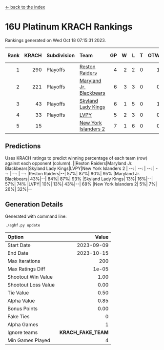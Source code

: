 [<- back to the index](readme.md)
# 16U Platinum KRACH Rankings
Rankings generated on Wed Oct 18 07:15:31 2023.

Rank|KRACH|Subdivision|Team|GP|W|L|T|OTW|OTL|SoS|Exp Wins|Win Diff
---:|---:|:---|:---|---:|---:|---:|---:|---:|---:|---:|---:|---:
1|290|Playoffs|[Reston Raiders](https://gamesheetstats.com/seasons/3663/teams/140850/schedule)|4|2|2|0|1|0|843|2.8|-0.0
2|221|Playoffs|[Maryland Jr. Blackbears](https://gamesheetstats.com/seasons/3663/teams/140848/schedule)|6|3|3|0|0|1|633|3.9|0.0
3|43|Playoffs|[Skyland Lady Kings](https://gamesheetstats.com/seasons/3663/teams/140849/schedule)|6|1|5|0|1|0|572|1.9|0.0
4|33|Playoffs|[LVPY](https://gamesheetstats.com/seasons/3663/teams/140844/schedule)|5|2|3|0|0|0|97|2.9|0.0
5|15||[New York Islanders 2](https://gamesheetstats.com/seasons/3663/teams/140851/schedule)|7|1|6|0|0|1|303|1.9|0.0

## Predictions
Uses KRACH ratings to predict winning percentage of each team (row) against each opponent (column).
||Reston Raiders|Maryland Jr. Blackbears|Skyland Lady Kings|LVPY|New York Islanders 2
| --: | --: | --: | --: | --: | --: 
|Reston Raiders|--| 57%| 87%| 90%| 95%
|Maryland Jr. Blackbears| 43%|--| 84%| 87%| 93%
|Skyland Lady Kings| 13%| 16%|--| 57%| 74%
|LVPY| 10%| 13%| 43%|--| 68%
|New York Islanders 2|  5%|  7%| 26%| 32%|--

## Generation Details

Generated with command line:
```
./aghf.py update
```

| Option | Value |
| :----- | ----: |
| Start Date | 2023-09-09 |
| End Date | 2023-10-15 |
| Max Iterations | 200 |
| Max Ratings Diff | 1e-05 |
| Shootout Win Value | 1.00 |
| Shootout Loss Value | 0.00 |
| Tie Value | 0.50 |
| Alpha Value | 0.85 |
| Bonus Points | 0.00 |
| Fake Ties | 0 |
| Alpha Games | 1 |
| Ignore teams | __KRACH_FAKE_TEAM__ |
| Min Games Played | 4 |


